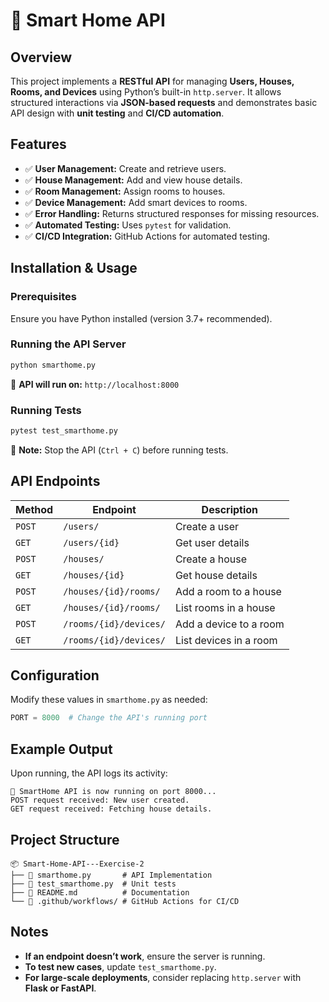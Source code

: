 # 🏡 Smart Home API

## Overview
This project implements a **RESTful API** for managing **Users, Houses, Rooms, and Devices** using Python’s built-in `http.server`. It allows structured interactions via **JSON-based requests** and demonstrates basic API design with **unit testing** and **CI/CD automation**.

## Features
- ✅ **User Management:** Create and retrieve users.  
- ✅ **House Management:** Add and view house details.  
- ✅ **Room Management:** Assign rooms to houses.  
- ✅ **Device Management:** Add smart devices to rooms.  
- ✅ **Error Handling:** Returns structured responses for missing resources.  
- ✅ **Automated Testing:** Uses `pytest` for validation.  
- ✅ **CI/CD Integration:** GitHub Actions for automated testing.  

## Installation & Usage
### Prerequisites
Ensure you have Python installed (version 3.7+ recommended).

### Running the API Server
```sh
python smarthome.py
```
📢 **API will run on:** `http://localhost:8000`

### Running Tests
```sh
pytest test_smarthome.py
```
📢 **Note:** Stop the API (`Ctrl + C`) before running tests.

## API Endpoints
| Method | Endpoint               | Description |
|--------|------------------------|-------------|
| `POST` | `/users/`              | Create a user |
| `GET`  | `/users/{id}`          | Get user details |
| `POST` | `/houses/`             | Create a house |
| `GET`  | `/houses/{id}`         | Get house details |
| `POST` | `/houses/{id}/rooms/`  | Add a room to a house |
| `GET`  | `/houses/{id}/rooms/`  | List rooms in a house |
| `POST` | `/rooms/{id}/devices/` | Add a device to a room |
| `GET`  | `/rooms/{id}/devices/` | List devices in a room |

## Configuration
Modify these values in `smarthome.py` as needed:
```python
PORT = 8000  # Change the API's running port
```

## Example Output
Upon running, the API logs its activity:
```
🚀 SmartHome API is now running on port 8000...
POST request received: New user created.
GET request received: Fetching house details.
```

## Project Structure
```
📦 Smart-Home-API---Exercise-2
├── 📄 smarthome.py       # API Implementation
├── 📄 test_smarthome.py  # Unit tests
├── 📄 README.md          # Documentation
└── 📂 .github/workflows/ # GitHub Actions for CI/CD
```

## Notes
- **If an endpoint doesn’t work**, ensure the server is running.  
- **To test new cases**, update `test_smarthome.py`.  
- **For large-scale deployments**, consider replacing `http.server` with **Flask or FastAPI**.  

